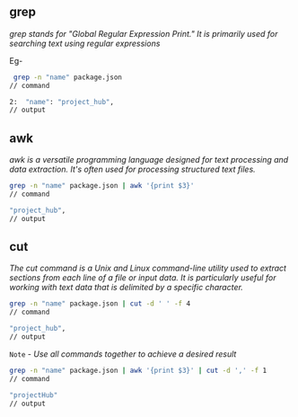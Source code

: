 ## grep 

_grep stands for "Global Regular Expression Print." It is primarily used for searching text using regular expressions_

Eg- 

```bash
 grep -n "name" package.json
// command

2:  "name": "project_hub",
// output
```
## awk 

_awk is a versatile programming language designed for text processing and data extraction. It's often used for processing structured text files._

```bash
grep -n "name" package.json | awk '{print $3}'
// command

"project_hub",
// output
```
## cut 

_The cut command is a Unix and Linux command-line utility used to extract sections from each line of a file or input data. It is particularly useful for working with text data that is delimited by a specific character._

```bash
grep -n "name" package.json | cut -d ' ' -f 4
// command

"project_hub",
// output
```
`Note` - _Use all commands together to achieve a desired result_

```bash
grep -n "name" package.json | awk '{print $3}' | cut -d ',' -f 1
// command

"projectHub"
// output
```
